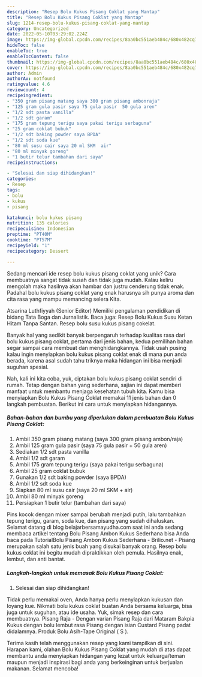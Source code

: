 ```yaml
---
description: "Resep Bolu Kukus Pisang Coklat yang Mantap"
title: "Resep Bolu Kukus Pisang Coklat yang Mantap"
slug: 1214-resep-bolu-kukus-pisang-coklat-yang-mantap
category: Uncategorized
date: 2022-05-10T03:29:02.224Z
image: https://img-global.cpcdn.com/recipes/8aa0bc551aeb484c/680x482cq70/bolu-kukus-pisang-coklat-foto-resep-utama.jpg
hideToc: false
enableToc: true
enableTocContent: false
thumbnail: https://img-global.cpcdn.com/recipes/8aa0bc551aeb484c/680x482cq70/bolu-kukus-pisang-coklat-foto-resep-utama.jpg
cover: https://img-global.cpcdn.com/recipes/8aa0bc551aeb484c/680x482cq70/bolu-kukus-pisang-coklat-foto-resep-utama.jpg
author: Admin
authorAv: notfound
ratingvalue: 4.6
reviewcount: 4
recipeingredient:
- "350 gram pisang matang saya 300 gram pisang ambonraja"
- "125 gram gula pasir saya 75 gula pasir  50 gula aren"
- "1/2 sdt pasta vanilla"
- "1/2 sdt garam"
- "175 gram tepung terigu saya pakai terigu serbaguna"
- "25 gram coklat bubuk"
- "1/2 sdt baking powder saya BPDA"
- "1/2 sdt soda kue"
- "80 ml susu cair saya 20 ml SKM  air"
- "80 ml minyak goreng"
- "1 butir telur tambahan dari saya"
recipeinstructions:

- "Selesai dan siap dihidangkan!"
categories:
- Resep
tags:
- bolu
- kukus
- pisang

katakunci: bolu kukus pisang 
nutrition: 135 calories
recipecuisine: Indonesian
preptime: "PT40M"
cooktime: "PT57M"
recipeyield: "1"
recipecategory: Dessert

---
```





Sedang mencari ide resep bolu kukus pisang coklat yang unik? Cara membuatnya sangat tidak susah dan tidak juga mudah. Kalau keliru mengolah maka hasilnya akan hambar dan justru cenderung tidak enak. Padahal bolu kukus pisang coklat yang enak harusnya sih punya aroma dan cita rasa yang mampu memancing selera Kita.





Atsarina Luthfiyyah (Senior Editor) Memiliki pengalaman pendidikan di bidang Tata Boga dan Jurnalistik. Baca juga: Resep Bolu Kukus Susu Ketan Hitam Tanpa Santan. Resep bolu susu kukus pisang cokelat.

Banyak hal yang sedikit banyak berpengaruh terhadap kualitas rasa dari bolu kukus pisang coklat, pertama dari jenis bahan, kedua pemilihan bahan segar sampai cara membuat dan menghidangkannya. Tidak usah pusing kalau ingin menyiapkan bolu kukus pisang coklat enak di mana pun anda berada, karena asal sudah tahu triknya maka hidangan ini bisa menjadi suguhan spesial.






Nah, kali ini kita coba, yuk, ciptakan bolu kukus pisang coklat sendiri di rumah. Tetap dengan bahan yang sederhana, sajian ini dapat memberi manfaat untuk membantu menjaga kesehatan tubuh kita. Kamu bisa menyiapkan Bolu Kukus Pisang Coklat memakai 11 jenis bahan dan 0 langkah pembuatan. Berikut ini cara untuk menyiapkan hidangannya.

<!--inarticleads1-->

##### Bahan-bahan dan bumbu yang diperlukan dalam pembuatan Bolu Kukus Pisang Coklat:

1. Ambil 350 gram pisang matang (saya 300 gram pisang ambon/raja)
1. Ambil 125 gram gula pasir (saya 75 gula pasir + 50 gula aren)
1. Sediakan 1/2 sdt pasta vanilla
1. Ambil 1/2 sdt garam
1. Ambil 175 gram tepung terigu (saya pakai terigu serbaguna)
1. Ambil 25 gram coklat bubuk
1. Gunakan 1/2 sdt baking powder (saya BPDA)
1. Ambil 1/2 sdt soda kue
1. Siapkan 80 ml susu cair (saya 20 ml SKM + air)
1. Ambil 80 ml minyak goreng
1. Persiapkan 1 butir telur (tambahan dari saya)


Pins kocok dengan mixer sampai berubah menjadi putih, lalu tambahkan tepung terigu, garam, soda kue, dan pisang yang sudah dihaluskan. Selamat datang di blog belajarbersamayudha.com saat ini anda sedang membaca artikel tentang Bolu Pisang Ambon Kukus Sederhana bisa Anda baca pada TutorialBolu Pisang Ambon Kukus Sederhana - Brilio.net - Pisang merupakan salah satu jenis buah yang disukai banyak orang. Resep bolu kukus coklat ini begitu mudah dipraktikkan oleh pemula. Hasilnya enak, lembut, dan anti bantat. 

<!--inarticleads2-->

##### Langkah-langkah untuk memasak Bolu Kukus Pisang Coklat:


1. Selesai dan siap dihidangkan!

Tidak perlu memakai oven, Anda hanya perlu menyiapkan kukusan dan loyang kue. Nikmati bolu kukus coklat buatan Anda bersama keluarga, bisa juga untuk suguhan, atau ide usaha. Yuk, simak resep dan cara membuatnya. Pisang Raja - Dengan varian Pisang Raja dari Mataram Bakpia Kukus dengan bolu lembut rasa Pisang dengan isian Custard Pisang padat didalamnya. Produk Bolu Asih-Tape Original ( S ). 

Terima kasih telah menggunakan resep yang kami tampilkan di sini. Harapan kami, olahan Bolu Kukus Pisang Coklat yang mudah di atas dapat membantu anda menyiapkan hidangan yang lezat untuk keluarga/teman maupun menjadi inspirasi bagi anda yang berkeinginan untuk berjualan makanan. Selamat mencoba!

